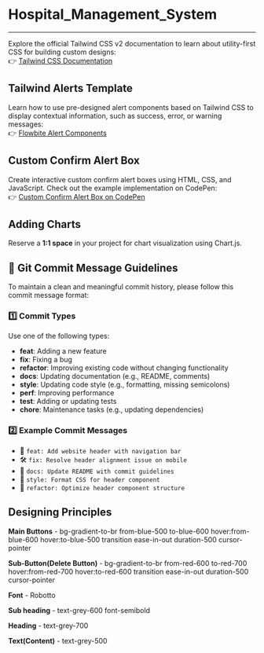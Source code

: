 # Hospital_Management_System
---

Explore the official Tailwind CSS v2 documentation to learn about utility-first CSS for building custom designs:  
👉 [Tailwind CSS Documentation](https://v2.tailwindcss.com/docs)


## Tailwind Alerts Template

Learn how to use pre-designed alert components based on Tailwind CSS to display contextual information, such as success, error, or warning messages:  
👉 [Flowbite Alert Components](https://flowbite.com/docs/components/alerts/#default-alert)


## Custom Confirm Alert Box

Create interactive custom confirm alert boxes using HTML, CSS, and JavaScript. Check out the example implementation on CodePen:  
👉 [Custom Confirm Alert Box on CodePen](https://codepen.io/dcode-software/pen/LKywLG)


## Adding Charts

Reserve a **1:1 space** in your project for chart visualization using Chart.js.

## 📌 Git Commit Message Guidelines

To maintain a clean and meaningful commit history, please follow this commit message format:

### **1️⃣ Commit Types**
Use one of the following types:

- **feat**: Adding a new feature  
- **fix**: Fixing a bug  
- **refactor**: Improving existing code without changing functionality  
- **docs**: Updating documentation (e.g., README, comments)  
- **style**: Updating code style (e.g., formatting, missing semicolons)  
- **perf**: Improving performance  
- **test**: Adding or updating tests  
- **chore**: Maintenance tasks (e.g., updating dependencies)  

### **2️⃣ Example Commit Messages**
- 🚀 `feat: Add website header with navigation bar`  
- 🛠️ `fix: Resolve header alignment issue on mobile`  
- 📄 `docs: Update README with commit guidelines`  
- 🎨 `style: Format CSS for header component`  
- 🔄 `refactor: Optimize header component structure`

## Designing Principles ##

**Main Buttons** - bg-gradient-to-br from-blue-500 to-blue-600 hover:from-blue-600 hover:to-blue-500 transition ease-in-out duration-500 cursor-pointer

**Sub-Button(Delete Button)** - bg-gradient-to-br from-red-600 to-red-700 hover:from-red-700 hover:to-red-600 transition ease-in-out duration-500 cursor-pointer

**Font** - Robotto

**Sub heading** - text-grey-600 font-semibold

**Heading** - text-grey-700

**Text(Content)** - text-grey-500
